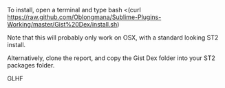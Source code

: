 To install, open a terminal and type bash <(curl https://raw.github.com/Oblongmana/Sublime-Plugins-Working/master/Gist%20Dex/install.sh)

Note that this will probably only work on OSX, with a standard looking ST2 install.

Alternatively, clone the report, and copy the Gist Dex folder into your ST2 packages folder.

GLHF